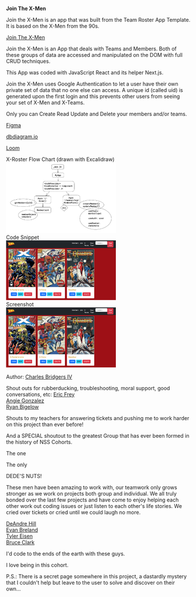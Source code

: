 <strong>Join The X-Men</strong>

Join the X-Men is an app that was built from the Team Roster App Template.  It is based on the X-Men from the 90s.

<a href="https://join-the-xmen-c4.netlify.app/">Join The X-Men</a>

Join the X-Men is an App that deals with Teams and Members.  Both of these groups of data are accessed and manipulated on the DOM with full CRUD techniques.

This App was coded with JavaScript React and its helper Next.js.

Join the X-Men uses Google Authentication to let a user have their own private set of data that no one else can access.  A unique id (called uid) is generated upon the first login and this prevents other users from seeing your set of X-Men and X-Teams.

Only you can Create Read Update and Delete your members and/or teams.

<a href="https://www.figma.com/file/AnNJEWEbe3C3kFRmGW1oNb/Professor-Xavier's-School-For-Gifted-Youngsters?node-id=0%3A1&t=Npid9uo29A4q214r-0">Figma</a>

<a href="https://dbdiagram.io/d/63cc27e7296d97641d7b3410">dbdiagram.io</a>

<a href="https://www.loom.com/share/a381134f666040f7929672db0f883dc3">Loom</a>

X-Roster Flow Chart (drawn with Excalidraw)
<img src="/X-READMEIMAGES/XRosterFlowChart.jpg" alt="X-Roster Flow Chart" style="display: inline-block; margin: 0 auto; max-width: 300px">
<br>
Code Snippet
<br>
<img src="/X-READMEIMAGES/JoinTheXmenScreenshot.png" alt="Code Snippet" style="display: inline-block; margin: 0 auto; max-width: 300px">
<br>
Screenshot
<br>
<img src="/X-READMEIMAGES/JoinTheXmenScreenshot.png" alt="Screenshot" style="display: inline-block; margin: 0 auto; max-width: 300px">

Author: 
<a href="https://github.com/SeaForeEx">Charles Bridgers IV</a>

Shout outs for rubberducking, troubleshooting, moral support, good conversations, etc:
<a href="https://github.com/ericlfrey">Eric Frey</a>
<br>
<a href="https://github.com/AngieMGonzalez">Angie Gonzalez</a>
<br>
<a href="https://github.com/ryanmbigelow">Ryan Bigelow</a>

Shouts to my teachers for answering tickets and pushing me to work harder on this project than ever before!

And a SPECIAL shoutout to the greatest Group that has ever been formed in the history of NSS Cohorts.

The one

The only

DEDE'S NUTS!

These men have been amazing to work with, our teamwork only grows stronger as we work on projects both group and individual.  We all truly bonded over the last few projects and have come to enjoy helping each other work out coding issues or just listen to each other's life stories.  We cried over tickets or cried until we could laugh no more.

<a href="https://github.com/Dede-Git">DeAndre Hill</a>
<br>
<a href="https://github.com/EvgBre">Evan Breland</a>
<br>
<a href="https://github.com/Tyler-Eisen">Tyler Eisen</a>
<br>
<a href="https://github.com/waynekent10">Bruce Clark</a>

I'd code to the ends of the earth with these guys.

I love being in this cohort.

P.S.: There is a secret page somewhere in this project, a dastardly mystery that I couldn't help but leave to the user to solve and discover on their own...
